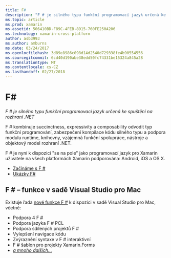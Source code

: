 ```yaml
---
title: F#
description: "F # je silného typu funkční programovací jazyk určená ke spuštění na rozhraní .NET"
ms.topic: article
ms.prod: xamarin
ms.assetid: 506410BD-F89C-4FEB-8915-760FE250A206
ms.technology: xamarin-cross-platform
author: asb3993
ms.author: amburns
ms.date: 03/24/2017
ms.openlocfilehash: 3d89e8986c098d14d2540d729338fe4b90554556
ms.sourcegitcommit: 6cd40d190abe38edd50fc74331be15324a845a28
ms.translationtype: MT
ms.contentlocale: cs-CZ
ms.lasthandoff: 02/27/2018
---
```

# <a name="f35"></a>F&#35;

_F # je silného typu funkční programovací jazyk určená ke spuštění na rozhraní .NET_

F # kombinuje succinctness, expressivity a composability odvodit typ funkční programování, zabezpečení kompilace kódu silného typu a podpora modulu runtime, knihovny, vzájemná funkční spolupráce, nástroje a objektový model rozhraní .NET.

F # je nyní k dispozici "se na pole" jako programovací jazyk pro Xamarin uživatele na všech platformách Xamarin podporována: Android, iOS a OS X.

- [Začínáme s F #](overview.md)
- [Ukázky F#](samples.md)

## <a name="f-features-in-visual-studio-for-mac"></a>F # – funkce v sadě Visual Studio pro Mac

Existuje řada [nové funkce F #](https://developer.xamarin.com/releases/studio/xamarin.studio_6.0/xamarin.studio_6.0/#F_Enhancements) k dispozici v sadě Visual Studio pro Mac, včetně:

- Podpora 4 F #
- Podpora jazyka F # PCL
- Podpora sdílených projektů F #
- Vylepšení navigace kódu
- Zvýraznění syntaxe v F # interaktivní
- F # šablon pro projekty Xamarin.Forms
- [*a mnoho dalších...*](https://developer.xamarin.com/releases/studio/xamarin.studio_6.0/xamarin.studio_6.0/#F_Enhancements)


